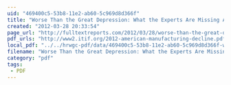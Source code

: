 ```yaml
---
uid: "469400c5-53b8-11e2-ab60-5c969d8d366f"
title: "Worse Than the Great Depression: What the Experts Are Missing About American Manufacturing Decline | Full Text Reports..."
created: "2012-03-28 20:33:54"
page_url: "http://fulltextreports.com/2012/03/28/worse-than-the-great-depression-what-the-experts-are-missing-about-american-manufacturing-decline/"
pdf_urls: "http://www2.itif.org/2012-american-manufacturing-decline.pdf"
local_pdf: "../../hrwgc-pdf/data/469400c5-53b8-11e2-ab60-5c969d8d366f-worse-than-the-great-depression-what-the-experts-are-missing-about-american-manufacturing-decline-full-text-reports.pdf"
filename: "Worse Than the Great Depression: What the Experts Are Missing About American Manufacturing Decline | Full Text Reports.html"
category: "pdf"
tags: 
 - PDF
---
```


